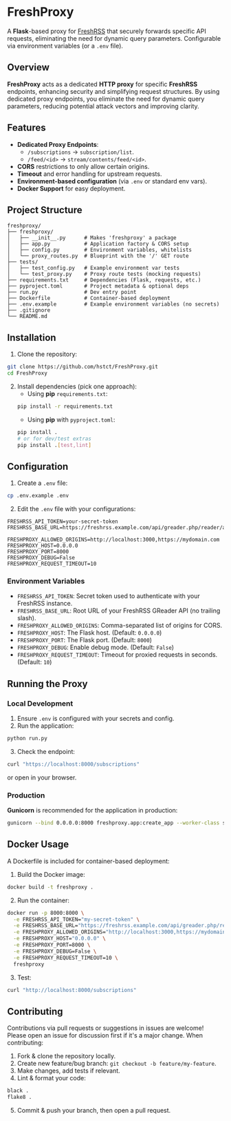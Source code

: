# FreshProxy

A **Flask**-based proxy for [FreshRSS](https://github.com/FreshRSS/FreshRSS) that securely forwards specific API requests, eliminating the need for dynamic query parameters. Configurable via environment variables (or a `.env` file).

## Overview

**FreshProxy** acts as a dedicated **HTTP proxy** for specific **FreshRSS** endpoints, enhancing security and simplifying request structures. By using dedicated proxy endpoints, you eliminate the need for dynamic query parameters, reducing potential attack vectors and improving clarity.

## Features

- **Dedicated Proxy Endpoints**:
    - `/subscriptions` -> `subscription/list`.
    - `/feed/<id>` -> `stream/contents/feed/<id>`.
- **CORS** restrictions to only allow certain origins.
- **Timeout** and error handling for upstream requests.
- **Environment-based configuration** (via `.env` or standard env vars).
- **Docker Support** for easy deployment.

## Project Structure

```text
freshproxy/
├── freshproxy/
│   ├── __init__.py      # Makes 'freshproxy' a package
│   ├── app.py           # Application factory & CORS setup
│   ├── config.py        # Environment variables, whitelists
│   └── proxy_routes.py  # Blueprint with the '/' GET route
├── tests/
│   ├── test_config.py   # Example environment var tests
│   └── test_proxy.py    # Proxy route tests (mocking requests)
├── requirements.txt     # Dependencies (Flask, requests, etc.)
├── pyproject.toml       # Project metadata & optional deps
├── run.py               # Dev entry point
├── Dockerfile           # Container-based deployment
├── .env.example         # Example environment variables (no secrets)
├── .gitignore
└── README.md
```

## Installation

1. Clone the repository:
```bash
git clone https://github.com/hstct/FreshProxy.git
cd FreshProxy
```
2. Install dependencies (pick one approach):
    - Using **pip** `requirements.txt`:
    ```bash
    pip install -r requirements.txt
    ```
    - Using **pip** with `pyproject.toml`:
    ```bash
    pip install .
    # or for dev/test extras
    pip install .[test,lint]
    ```

## Configuration

1. Create a `.env` file:
```bash
cp .env.example .env
```
2. Edit the `.env` file with your configurations:
```dotenv
FRESHRSS_API_TOKEN=your-secret-token
FRESHRSS_BASE_URL=https://freshrss.example.com/api/greader.php/reader/api/0

FRESHPROXY_ALLOWED_ORIGINS=http://localhost:3000,https://mydomain.com
FRESHPROXY_HOST=0.0.0.0
FRESHPROXY_PORT=8000
FRESHPROXY_DEBUG=False
FRESHPROXY_REQUEST_TIMEOUT=10
```


### Environment Variables

- `FRESHRSS_API_TOKEN`: Secret token used to authenticate with your FreshRSS instance.
- `FRESHRSS_BASE_URL`: Root URL of your FreshRSS GReader API (no trailing slash).
- `FRESHPROXY_ALLOWED_ORIGINS`: Comma-separated list of origins for CORS.
- `FRESHPROXY_HOST`: The Flask host. (Default: `0.0.0.0`)
- `FRESHPROXY_PORT`: The Flask port. (Default: `8000`)
- `FRESHPROXY_DEBUG`: Enable debug mode. (Default: `False`)
- `FRESHPROXY_REQUEST_TIMEOUT`: Timeout for proxied requests in seconds. (Default: `10`)

## Running the Proxy

### Local Development

1. Ensure `.env` is configured with your secrets and config.
2. Run the application:
```bash
python run.py
```
3. Check the endpoint:
```bash
curl "https://localhost:8000/subscriptions"
```
or open in your browser.

### Production

**Gunicorn** is recommended for the application in production:

```bash
gunicorn --bind 0.0.0.0:8000 freshproxy.app:create_app --worker-class sync --workers 4
```

## Docker Usage

A Dockerfile is included for container-based deployment:

1. Build the Docker image:
```bash
docker build -t freshproxy .
```
2. Run the container:
```bash
docker run -p 8000:8000 \
  -e FRESHRSS_API_TOKEN="my-secret-token" \
  -e FRESHRSS_BASE_URL="https://freshrss.example.com/api/greader.php/reader/api/0" \
  -e FRESHPROXY_ALLOWED_ORIGINS="http://localhost:3000,https://mydomain.com" \
  -e FRESHPROXY_HOST="0.0.0.0" \
  -e FRESHPROXY_PORT=8000 \
  -e FRESHPROXY_DEBUG=False \
  -e FRESHPROXY_REQUEST_TIMEOUT=10 \
  freshproxy
```
3. Test:
```bash
curl "http://localhost:8000/subscriptions"
```

## Contributing

Contributions via pull requests or suggestions in issues are welcome! Please open an issue for discussion first if it's a major change. When contributing:

1. Fork & clone the repository locally.
2. Create new feature/bug branch: `git checkout -b feature/my-feature`.
3. Make changes, add tests if relevant.
4. Lint & format your code:
```bash
black .
flake8 .
```
5. Commit & push your branch, then open a pull request.
